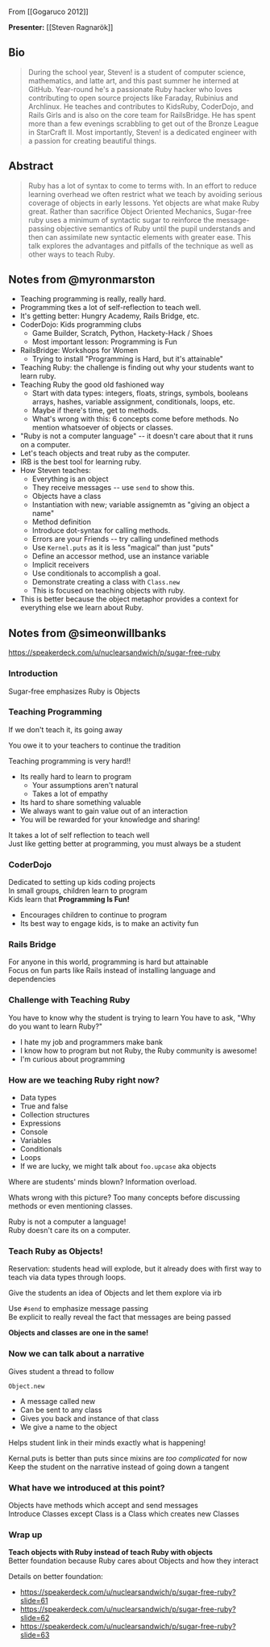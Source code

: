 From [[Gogaruco 2012]]

**Presenter:** [[Steven Ragnarök]]

## Bio

> During the school year, Steven! is a student of computer science,
> mathematics, and latte art, and this past summer he interned at
> GitHub. Year-round he's a passionate Ruby hacker who loves
> contributing to open source projects like Faraday, Rubinius and
> Archlinux. He teaches and contributes to KidsRuby, CoderDojo, and
> Rails Girls and is also on the core team for RailsBridge. He has spent
> more than a few evenings scrabbling to get out of the Bronze League in
> StarCraft II. Most importantly, Steven! is a dedicated engineer with a
> passion for creating beautiful things.

## Abstract

> Ruby has a lot of syntax to come to terms with. In an effort to reduce
> learning overhead we often restrict what we teach by avoiding serious
> coverage of objects in early lessons. Yet objects are what make Ruby
> great. Rather than sacrifice Object Oriented Mechanics, Sugar-free
> ruby uses a minimum of syntactic sugar to reinforce the
> message-passing objective semantics of Ruby until the pupil
> understands and then can assimilate new syntactic elements with
> greater ease. This talk explores the advantages and pitfalls of the
> technique as well as other ways to teach Ruby.

## Notes from @myronmarston

* Teaching programming is really, really hard.
* Programming tkes a lot of self-reflection to teach well.
* It's getting better: Hungry Academy, Rails Bridge, etc.
* CoderDojo: Kids programming clubs
  * Game Builder, Scratch, Python, Hackety-Hack / Shoes
  * Most important lesson: Programming is Fun
* RailsBridge: Workshops for Women
  * Trying to install "Programming is Hard, but it's attainable"
* Teaching Ruby: the challenge is finding out why your students want to
  learn ruby.
* Teaching Ruby the good old fashioned way
  * Start with data types: integers, floats, strings, symbols, booleans
    arrays, hashes, variable assignment, conditionals, loops, etc.
  * Maybe if there's time, get to methods.
  * What's wrong with this: 6 concepts come before methods.
    No mention whatsoever of objects or classes.
* "Ruby is not a computer language" -- it doesn't care about
  that it runs on a computer.
* Let's teach objects and treat ruby as the computer.
* IRB is the best tool for learning ruby.
* How Steven teaches:
  * Everything is an object
  * They receive messages -- use `send` to show this.
  * Objects have a class
  * Instantiation with new; variable assignemtn as "giving an object a
    name"
  * Method definition
  * Introduce dot-syntax for calling methods.
  * Errors are your Friends -- try calling undefined methods
  * Use `Kernel.puts` as it is less "magical" than just "puts"
  * Define an accessor method, use an instance variable
  * Implicit receivers
  * Use conditionals to accomplish a goal.
  * Demonstrate creating a class with `Class.new`
  * This is focused on teaching objects with ruby.
* This is better because the object metaphor provides a
  context for everything else we learn about Ruby.

## Notes from @simeonwillbanks

https://speakerdeck.com/u/nuclearsandwich/p/sugar-free-ruby

### Introduction

Sugar-free emphasizes Ruby is Objects

### Teaching Programming

If we don't teach it, its going away

You owe it to your teachers to continue the tradition

Teaching programming is very hard!!
  * Its really hard to learn to program
    * Your assumptions aren't natural
    * Takes a lot of empathy
  * Its hard to share something valuable
   * We always want to gain value out of an interaction
   * You will be rewarded for your knowledge and sharing!

It takes a lot of self reflection to teach well  
Just like getting better at programming, you must always be a student

### CoderDojo

Dedicated to setting up kids coding projects  
In small groups, children learn to program  
Kids learn that **Programming Is Fun!**
 * Encourages children to continue to program
 * Its best way to engage kids, is to make an activity fun

### Rails Bridge

For anyone in this world, programming is hard but attainable  
Focus on fun parts like Rails instead of installing language and dependencies

### Challenge with Teaching Ruby

You have to know why the student is trying to learn
You have to ask, "Why do you want to learn Ruby?"
 * I hate my job and programmers make bank
 * I know how to program but not Ruby, the Ruby community is awesome!
 * I'm curious about programming

### How are we teaching Ruby right now?

 * Data types
 * True and false
 * Collection structures
 * Expressions
 * Console
 * Variables
 * Conditionals
 * Loops
 * If we are lucky, we might talk about `foo.upcase` aka objects

Where are students' minds blown? Information overload.

Whats wrong with this picture?
Too many concepts before discussing methods or even mentioning classes.

Ruby is not a computer a language!  
Ruby doesn't care its on a computer.

### Teach Ruby as Objects!

Reservation: students head will explode, but it already does with first way to teach via data types through loops.

Give the students an idea of Objects and let them explore via irb

Use `#send` to emphasize message passing  
Be explicit to really reveal the fact that messages are being passed

**Objects and classes are one in the same!**

### Now we can talk about a narrative

Gives student a thread to follow

`Object.new`
 * A message called new
 * Can be sent to any class
 * Gives you back and instance of that class
 * We give a name to the object

Helps student link in their minds exactly what is happening!

Kernal.puts is better than puts since mixins are _too complicated_ for now  
Keep the student on the narrative instead of going down a tangent  

### What have we introduced at this point?

Objects have methods which accept and send messages  
Introduce Classes except Class is a Class which creates new Classes

### Wrap up

**Teach objects with Ruby instead of teach Ruby with objects**  
Better foundation because Ruby cares about Objects and how they interact

Details on better foundation:
 * https://speakerdeck.com/u/nuclearsandwich/p/sugar-free-ruby?slide=61  
 * https://speakerdeck.com/u/nuclearsandwich/p/sugar-free-ruby?slide=62  
 * https://speakerdeck.com/u/nuclearsandwich/p/sugar-free-ruby?slide=63  
